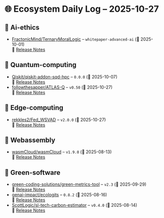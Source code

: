 # 🌐 Ecosystem Daily Log – 2025-10-27

## 🔹 Ai-ethics
- [FractonicMind/TernaryMoralLogic](https://github.com/FractonicMind/TernaryMoralLogic/releases/tag/whitepaper-advanced-ai) – `whitepaper-advanced-ai` (📅 2025-10-01)  
  🔗 [Release Notes](https://github.com/FractonicMind/TernaryMoralLogic/releases/tag/whitepaper-advanced-ai)

## 🔹 Quantum-computing
- [Qiskit/qiskit-addon-sqd-hpc](https://github.com/Qiskit/qiskit-addon-sqd-hpc/releases/tag/0.0.0) – `0.0.0` (📅 2025-10-07)  
  🔗 [Release Notes](https://github.com/Qiskit/qiskit-addon-sqd-hpc/releases/tag/0.0.0)
- [followthesapper/ATLAS-Q](https://github.com/followthesapper/ATLAS-Q/releases/tag/v0.50) – `v0.50` (📅 2025-10-27)  
  🔗 [Release Notes](https://github.com/followthesapper/ATLAS-Q/releases/tag/v0.50)

## 🔹 Edge-computing
- [rekkles2/Fed_WSVAD](https://github.com/rekkles2/Fed_WSVAD/releases/tag/v2.0.0) – `v2.0.0` (📅 2025-10-27)  
  🔗 [Release Notes](https://github.com/rekkles2/Fed_WSVAD/releases/tag/v2.0.0)

## 🔹 Webassembly
- [wasmCloud/wasmCloud](https://github.com/wasmCloud/wasmCloud/releases/tag/v1.9.0) – `v1.9.0` (📅 2025-08-13)  
  🔗 [Release Notes](https://github.com/wasmCloud/wasmCloud/releases/tag/v1.9.0)

## 🔹 Green-software
- [green-coding-solutions/green-metrics-tool](https://github.com/green-coding-solutions/green-metrics-tool/releases/tag/v2.3) – `v2.3` (📅 2025-09-29)  
  🔗 [Release Notes](https://github.com/green-coding-solutions/green-metrics-tool/releases/tag/v2.3)
- [genai-impact/ecologits](https://github.com/genai-impact/ecologits/releases/tag/0.8.2) – `0.8.2` (📅 2025-08-16)  
  🔗 [Release Notes](https://github.com/genai-impact/ecologits/releases/tag/0.8.2)
- [ScottLogic/sl-tech-carbon-estimator](https://github.com/ScottLogic/sl-tech-carbon-estimator/releases/tag/v0.4.0) – `v0.4.0` (📅 2025-08-14)  
  🔗 [Release Notes](https://github.com/ScottLogic/sl-tech-carbon-estimator/releases/tag/v0.4.0)